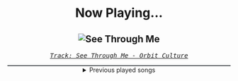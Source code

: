 <div align="center"> 
<h1>Now Playing...</h1>

![See Through Me](https://i.scdn.co/image/ab67616d00001e028f587f88a75a7b4a492066f8)
--
_<samp><a href="https://open.spotify.com/track/0VlYcZCXxdodVUVBX0sRJQ">Track: See Through Me - Orbit Culture</a></samp>_

<div style="border: 1px #4B5054 solid"></div>
<details>
  <summary>
    Previous played songs
  </summary>
  <table>
    <thead>
      <tr>
        <th>
          Artist
        </th>
        <th>
          Song
        </th>
        <th>
          Link
        </th>
      </tr>
    </thead>
    <tbody>
      <tr><td>Orbit Culture</td><td>See Through Me</td><td><a href="https://open.spotify.com/track/0VlYcZCXxdodVUVBX0sRJQ">https://open.spotify.com/track/0VlYcZCXxdodVUVBX0sRJQ</a></td></tr><tr><td>Orbit Culture</td><td>Mute the Silent - Bonus Track</td><td><a href="https://open.spotify.com/track/0URMI6OPxQYr2EkwF88wpA">https://open.spotify.com/track/0URMI6OPxQYr2EkwF88wpA</a></td></tr><tr><td>Orbit Culture</td><td>Sun of All</td><td><a href="https://open.spotify.com/track/5dQmy6k8Teh702pGG8DmWB">https://open.spotify.com/track/5dQmy6k8Teh702pGG8DmWB</a></td></tr><tr><td>Nightwish</td><td>End Of All Hope</td><td><a href="https://open.spotify.com/track/4ImIAzEB9jI1cO5oFR197w">https://open.spotify.com/track/4ImIAzEB9jI1cO5oFR197w</a></td></tr><tr><td>Evanescence</td><td>Bring Me To Life</td><td><a href="https://open.spotify.com/track/0COqiPhxzoWICwFCS4eZcp">https://open.spotify.com/track/0COqiPhxzoWICwFCS4eZcp</a></td></tr><tr><td>Dead Poetic</td><td>New Medicines</td><td><a href="https://open.spotify.com/track/17ntkZSVpH6Mxaa2T2h7AU">https://open.spotify.com/track/17ntkZSVpH6Mxaa2T2h7AU</a></td></tr><tr><td>Breaking Benjamin</td><td>Blow Me Away</td><td><a href="https://open.spotify.com/track/0V5lmry5Citfw2drBNpEMy">https://open.spotify.com/track/0V5lmry5Citfw2drBNpEMy</a></td></tr><tr><td>Pendulum</td><td>Self vs Self (feat. In Flames)</td><td><a href="https://open.spotify.com/track/2lN6G35gsXkA3xzPYqmis5">https://open.spotify.com/track/2lN6G35gsXkA3xzPYqmis5</a></td></tr><tr><td>Disturbed</td><td>Warrior</td><td><a href="https://open.spotify.com/track/2TNPagu8Z4zvDOpmnktF00">https://open.spotify.com/track/2TNPagu8Z4zvDOpmnktF00</a></td></tr><tr><td>A Day To Remember</td><td>I'm Made Of Wax, Larry, What Are You Made Of?</td><td><a href="https://open.spotify.com/track/2dwhns14pjuxxcM5a0eOow">https://open.spotify.com/track/2dwhns14pjuxxcM5a0eOow</a></td></tr><tr><td>Subkulture</td><td>Erasus - feat. Celldweller</td><td><a href="https://open.spotify.com/track/7nulQV4GAPHJmqWzEGDdHd">https://open.spotify.com/track/7nulQV4GAPHJmqWzEGDdHd</a></td></tr><tr><td>Evanescence</td><td>Going Under</td><td><a href="https://open.spotify.com/track/3UygY7qW2cvG9Llkay6i1i">https://open.spotify.com/track/3UygY7qW2cvG9Llkay6i1i</a></td></tr><tr><td>Breaking Benjamin</td><td>The Diary of Jane - Single Version</td><td><a href="https://open.spotify.com/track/5pvJ59i7JxylN8VB24xdMs">https://open.spotify.com/track/5pvJ59i7JxylN8VB24xdMs</a></td></tr><tr><td>Thousand Foot Krutch</td><td>Move</td><td><a href="https://open.spotify.com/track/5tXPbEbEouMSEbqQHO0qQa">https://open.spotify.com/track/5tXPbEbEouMSEbqQHO0qQa</a></td></tr><tr><td>Art Of Dying</td><td>Die Trying</td><td><a href="https://open.spotify.com/track/5DsD9rUwGiiWZxyDPkm48V">https://open.spotify.com/track/5DsD9rUwGiiWZxyDPkm48V</a></td></tr><tr><td>Linkin Park</td><td>One Step Closer</td><td><a href="https://open.spotify.com/track/3K4HG9evC7dg3N0R9cYqk4">https://open.spotify.com/track/3K4HG9evC7dg3N0R9cYqk4</a></td></tr><tr><td>Scar Symmetry</td><td>Morphogenesis</td><td><a href="https://open.spotify.com/track/7thkq04UY4BSnxpePxtN2E">https://open.spotify.com/track/7thkq04UY4BSnxpePxtN2E</a></td></tr><tr><td>Thousand Foot Krutch</td><td>E For Extinction</td><td><a href="https://open.spotify.com/track/6MEc4axsWAJsOxu7ySKsHT">https://open.spotify.com/track/6MEc4axsWAJsOxu7ySKsHT</a></td></tr><tr><td>Godsmack</td><td>I Stand Alone</td><td><a href="https://open.spotify.com/track/6eYUbXmncekAKMYZcsSkyD">https://open.spotify.com/track/6eYUbXmncekAKMYZcsSkyD</a></td></tr><tr><td>blessthefall</td><td>You Wear A Crown But You're No King</td><td><a href="https://open.spotify.com/track/6SB7E8zHBkr1haECnbJkDr">https://open.spotify.com/track/6SB7E8zHBkr1haECnbJkDr</a></td></tr>
    </tbody>
  </table>
</details>

</div>
